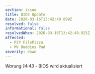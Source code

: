```yaml
---
section: issue
title: BIOS Update
date: 2020-03-16T13:42:40.899Z
resolved: false
informational: false
resolvedWhen: 2020-03-16T13:42:40.925Z
affected:
  - P2P FilePizza
  - MV Buddies Pad
severity: down
---
```

*Warung 14:43* - BIOS wird aktualisiert